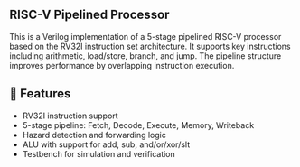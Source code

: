 ## RISC-V Pipelined Processor
This is a Verilog implementation of a 5-stage pipelined RISC-V processor based on the RV32I instruction set architecture. It supports key instructions including arithmetic, load/store, branch, and jump. The pipeline structure improves performance by overlapping instruction execution.


## 🚀 Features

- RV32I instruction support
- 5-stage pipeline: Fetch, Decode, Execute, Memory, Writeback
- Hazard detection and forwarding logic
- ALU with support for add, sub, and/or/xor/slt
- Testbench for simulation and verification
  
